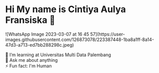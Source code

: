 <h1>Hi My name is Cintiya Aulya Fransiska 🌱</h1>
![WhatsApp Image 2023-03-07 at 16 45 57](https://user-images.githubusercontent.com/126873078/223387448-1ba8a1ff-8a14-47d3-a713-ed7bb288298c.jpeg)

<!--
**Cintiyaulya14/Cintiyaulya14** is a ✨ _special_ ✨ repository because its `README.md` (this file) appears on your GitHub profile.
-->

🌱 I’m learning at Universitas Multi Data Palembang <br>
💬 Ask me about anything <br>
⚡ Fun fact: I'm Human
